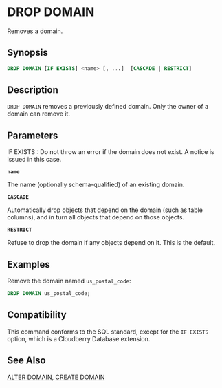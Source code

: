 # DROP DOMAIN

Removes a domain.

## Synopsis

```sql
DROP DOMAIN [IF EXISTS] <name> [, ...]  [CASCADE | RESTRICT]
```

## Description

`DROP DOMAIN` removes a previously defined domain. Only the owner of a domain can remove it.

## Parameters

IF EXISTS
:   Do not throw an error if the domain does not exist. A notice is issued in this case.

**`name`**

The name (optionally schema-qualified) of an existing domain.

**`CASCADE`**

Automatically drop objects that depend on the domain (such as table columns), and in turn all objects that depend on those objects.

**`RESTRICT`**

Refuse to drop the domain if any objects depend on it. This is the default.

## Examples

Remove the domain named `us_postal_code`:

```sql
DROP DOMAIN us_postal_code;
```

## Compatibility

This command conforms to the SQL standard, except for the `IF EXISTS` option, which is a Cloudberry Database extension.

## See Also

[ALTER DOMAIN](/docs/sql-statements/sql-stmt-alter-domain.md), [CREATE DOMAIN](/docs/sql-statements/sql-stmt-create-domain.md)



